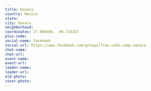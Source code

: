 ```yaml
---
title: Oaxaca
country: Mexico
state: 
city: Oaxaca
neighborhood: 
coordinates: 17.060466, -96.725357
plus-code:
social-name: Facebook
social-url: https://www.facebook.com/groups/free.code.camp.oaxaca
chat-name:
chat-url:
event-name:
event-url:
leader-name:
leader-url:
old-photo: 
cover-photo:
---
```

